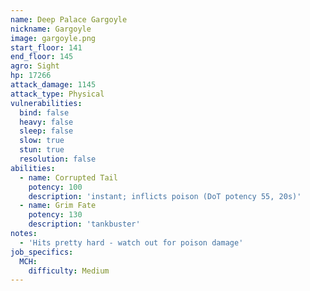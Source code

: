 ```yaml
---
name: Deep Palace Gargoyle
nickname: Gargoyle
image: gargoyle.png
start_floor: 141
end_floor: 145
agro: Sight
hp: 17266
attack_damage: 1145
attack_type: Physical
vulnerabilities:
  bind: false
  heavy: false
  sleep: false
  slow: true
  stun: true
  resolution: false
abilities:
  - name: Corrupted Tail
    potency: 100
    description: 'instant; inflicts poison (DoT potency 55, 20s)'
  - name: Grim Fate
    potency: 130
    description: 'tankbuster'
notes:
  - 'Hits pretty hard - watch out for poison damage'
job_specifics:
  MCH:
    difficulty: Medium
---
```

